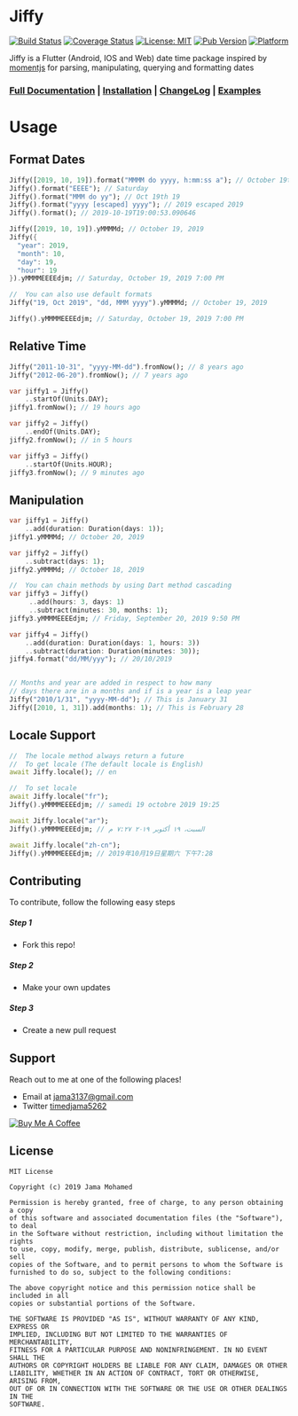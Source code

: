 # Jiffy

[![Build Status](https://travis-ci.org/jama5262/jiffy.svg?branch=master)](https://travis-ci.org/jama5262/jiffy)
[![Coverage Status](https://coveralls.io/repos/github/jama5262/jiffy/badge.svg?branch=master)](https://coveralls.io/github/jama5262/jiffy?branch=master)
[![License: MIT](https://img.shields.io/badge/License-MIT-yellow.svg)](https://opensource.org/licenses/MIT)
[![Pub Version](https://img.shields.io/badge/pub-v3.0.1-blue)](https://pub.dev/packages/jiffy)
[![Platform](https://img.shields.io/badge/platform-flutter%7Cweb%7Cdart%20vm-orange)](https://github.com/jama5262/jiffy)

Jiffy is a Flutter (Android, IOS and Web) date time package inspired by [momentjs](https://momentjs.com/) for parsing, manipulating, querying and formatting dates

### [Full Documentation](https://github.com/jama5262/jiffy/tree/v3.0.1/doc) | [Installation](https://pub.dev/packages/jiffy#-installing-tab-) | [ChangeLog](https://pub.dev/packages/jiffy#-changelog-tab-) | [Examples](https://pub.dev/packages/jiffy#-example-tab-)

# Usage

## Format Dates
```dart
Jiffy([2019, 10, 19]).format("MMMM do yyyy, h:mm:ss a"); // October 19th 2019, 7:00:53 PM
Jiffy().format("EEEE"); // Saturday
Jiffy().format("MMM do yy"); // Oct 19th 19
Jiffy().format("yyyy [escaped] yyyy"); // 2019 escaped 2019
Jiffy().format(); // 2019-10-19T19:00:53.090646

Jiffy([2019, 10, 19]).yMMMMd; // October 19, 2019
Jiffy({
  "year": 2019,
  "month": 10,
  "day": 19,
  "hour": 19
}).yMMMMEEEEdjm; // Saturday, October 19, 2019 7:00 PM

//  You can also use default formats
Jiffy("19, Oct 2019", "dd, MMM yyyy").yMMMMd; // October 19, 2019

Jiffy().yMMMMEEEEdjm; // Saturday, October 19, 2019 7:00 PM
```

## Relative Time
```dart
Jiffy("2011-10-31", "yyyy-MM-dd").fromNow(); // 8 years ago
Jiffy("2012-06-20").fromNow(); // 7 years ago

var jiffy1 = Jiffy()
    ..startOf(Units.DAY);
jiffy1.fromNow(); // 19 hours ago

var jiffy2 = Jiffy()
    ..endOf(Units.DAY);
jiffy2.fromNow(); // in 5 hours

var jiffy3 = Jiffy()
    ..startOf(Units.HOUR);
jiffy3.fromNow(); // 9 minutes ago
```

## Manipulation

```dart
var jiffy1 = Jiffy()
    ..add(duration: Duration(days: 1));
jiffy1.yMMMMd; // October 20, 2019

var jiffy2 = Jiffy()
    ..subtract(days: 1);
jiffy2.yMMMMd; // October 18, 2019

//  You can chain methods by using Dart method cascading
var jiffy3 = Jiffy()
     ..add(hours: 3, days: 1)
     ..subtract(minutes: 30, months: 1);
jiffy3.yMMMMEEEEdjm; // Friday, September 20, 2019 9:50 PM

var jiffy4 = Jiffy()
    ..add(duration: Duration(days: 1, hours: 3))
    ..subtract(duration: Duration(minutes: 30));
jiffy4.format("dd/MM/yyy"); // 20/10/2019


// Months and year are added in respect to how many 
// days there are in a months and if is a year is a leap year
Jiffy("2010/1/31", "yyyy-MM-dd"); // This is January 31
Jiffy([2010, 1, 31]).add(months: 1); // This is February 28
```

## Locale Support
```dart
//  The locale method always return a future
//  To get locale (The default locale is English)
await Jiffy.locale(); // en

//  To set locale
await Jiffy.locale("fr");
Jiffy().yMMMMEEEEdjm; // samedi 19 octobre 2019 19:25

await Jiffy.locale("ar");
Jiffy().yMMMMEEEEdjm; // السبت، ١٩ أكتوبر ٢٠١٩ ٧:٢٧ م

await Jiffy.locale("zh-cn");
Jiffy().yMMMMEEEEdjm; // 2019年10月19日星期六 下午7:28
```

## Contributing

To contribute, follow the following easy steps

##### Step 1

- Fork this repo!

##### Step 2

- Make your own updates

##### Step 3

- Create a new pull request

## Support

Reach out to me at one of the following places!

- Email at jama3137@gmail.com
- Twitter [timedjama5262](https://twitter.com/timedjama5262)

<a href="https://www.buymeacoffee.com/jama" target="_blank"><img src="https://www.buymeacoffee.com/assets/img/custom_images/yellow_img.png" alt="Buy Me A Coffee" style="height: auto !important;width: auto !important;" ></a>

## License

```
MIT License

Copyright (c) 2019 Jama Mohamed

Permission is hereby granted, free of charge, to any person obtaining a copy
of this software and associated documentation files (the "Software"), to deal
in the Software without restriction, including without limitation the rights
to use, copy, modify, merge, publish, distribute, sublicense, and/or sell
copies of the Software, and to permit persons to whom the Software is
furnished to do so, subject to the following conditions:

The above copyright notice and this permission notice shall be included in all
copies or substantial portions of the Software.

THE SOFTWARE IS PROVIDED "AS IS", WITHOUT WARRANTY OF ANY KIND, EXPRESS OR
IMPLIED, INCLUDING BUT NOT LIMITED TO THE WARRANTIES OF MERCHANTABILITY,
FITNESS FOR A PARTICULAR PURPOSE AND NONINFRINGEMENT. IN NO EVENT SHALL THE
AUTHORS OR COPYRIGHT HOLDERS BE LIABLE FOR ANY CLAIM, DAMAGES OR OTHER
LIABILITY, WHETHER IN AN ACTION OF CONTRACT, TORT OR OTHERWISE, ARISING FROM,
OUT OF OR IN CONNECTION WITH THE SOFTWARE OR THE USE OR OTHER DEALINGS IN THE
SOFTWARE.
```
